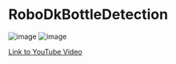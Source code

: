 # RoboDkBottleDetection

![image](https://github.com/Joe-KI333/RoboDkBottleDetection/assets/85284912/8a7b82ff-e5e1-4c00-ab9a-326d6ebb0716)
![image](https://github.com/Joe-KI333/RoboDkBottleDetection/assets/85284912/7384aafc-15ba-440c-b156-a42c99bf2a49)

[Link to YouTube Video](https://youtu.be/BUKjOsF0C-o?feature=shared)
